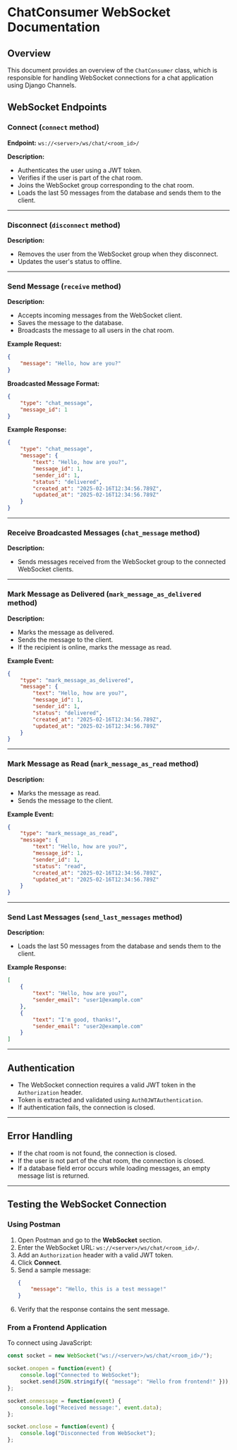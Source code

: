 # ChatConsumer WebSocket Documentation

## Overview
This document provides an overview of the `ChatConsumer` class, which is responsible for handling WebSocket connections for a chat application using Django Channels.

## WebSocket Endpoints

### Connect (`connect` method)
**Endpoint:** `ws://<server>/ws/chat/<room_id>/`

**Description:**
- Authenticates the user using a JWT token.
- Verifies if the user is part of the chat room.
- Joins the WebSocket group corresponding to the chat room.
- Loads the last 50 messages from the database and sends them to the client.

---

### Disconnect (`disconnect` method)
**Description:**
- Removes the user from the WebSocket group when they disconnect.
- Updates the user's status to offline.

---

### Send Message (`receive` method)
**Description:**
- Accepts incoming messages from the WebSocket client.
- Saves the message to the database.
- Broadcasts the message to all users in the chat room.

**Example Request:**
```json
{
    "message": "Hello, how are you?"
}
```

**Broadcasted Message Format:**
```json
{
    "type": "chat_message",
    "message_id": 1
}
```

**Example Response:**
```json
{
    "type": "chat_message",
    "message": {
        "text": "Hello, how are you?",
        "message_id": 1,
        "sender_id": 1,
        "status": "delivered",
        "created_at": "2025-02-16T12:34:56.789Z",
        "updated_at": "2025-02-16T12:34:56.789Z"
    }
}
```

---

### Receive Broadcasted Messages (`chat_message` method)
**Description:**
- Sends messages received from the WebSocket group to the connected WebSocket clients.

---

### Mark Message as Delivered (`mark_message_as_delivered` method)
**Description:**
- Marks the message as delivered.
- Sends the message to the client.
- If the recipient is online, marks the message as read.

**Example Event:**
```json
{
    "type": "mark_message_as_delivered",
    "message": {
        "text": "Hello, how are you?",
        "message_id": 1,
        "sender_id": 1,
        "status": "delivered",
        "created_at": "2025-02-16T12:34:56.789Z",
        "updated_at": "2025-02-16T12:34:56.789Z"
    }
}
```

---

### Mark Message as Read (`mark_message_as_read` method)
**Description:**
- Marks the message as read.
- Sends the message to the client.

**Example Event:**
```json
{
    "type": "mark_message_as_read",
    "message": {
        "text": "Hello, how are you?",
        "message_id": 1,
        "sender_id": 1,
        "status": "read",
        "created_at": "2025-02-16T12:34:56.789Z",
        "updated_at": "2025-02-16T12:34:56.789Z"
    }
}
```

---


### Send Last Messages (`send_last_messages` method)
**Description:**
- Loads the last 50 messages from the database and sends them to the client.

**Example Response:**
```json
[
    {
        "text": "Hello, how are you?",
        "sender_email": "user1@example.com"
    },
    {
        "text": "I'm good, thanks!",
        "sender_email": "user2@example.com"
    }
]
```

---

## Authentication
- The WebSocket connection requires a valid JWT token in the `Authorization` header.
- Token is extracted and validated using `Auth0JWTAuthentication`.
- If authentication fails, the connection is closed.

---

## Error Handling
- If the chat room is not found, the connection is closed.
- If the user is not part of the chat room, the connection is closed.
- If a database field error occurs while loading messages, an empty message list is returned.

---

## Testing the WebSocket Connection

### Using Postman
1. Open Postman and go to the **WebSocket** section.
2. Enter the WebSocket URL: `ws://<server>/ws/chat/<room_id>/`.
3. Add an `Authorization` header with a valid JWT token.
4. Click **Connect**.
5. Send a sample message:
   ```json
   {
       "message": "Hello, this is a test message!"
   }
   ```
6. Verify that the response contains the sent message.

### From a Frontend Application
To connect using JavaScript:
```javascript
const socket = new WebSocket("ws://<server>/ws/chat/<room_id>/");

socket.onopen = function(event) {
    console.log("Connected to WebSocket");
    socket.send(JSON.stringify({ "message": "Hello from frontend!" }));
};

socket.onmessage = function(event) {
    console.log("Received message:", event.data);
};

socket.onclose = function(event) {
    console.log("Disconnected from WebSocket");
};
```